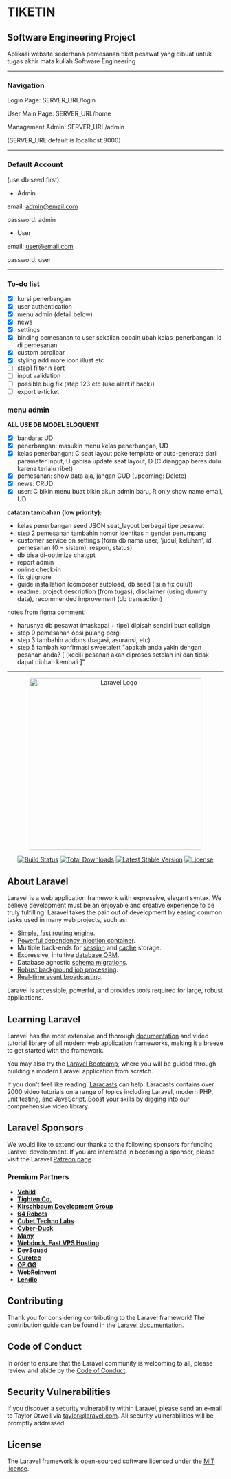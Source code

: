 # TIKETIN

## Software Engineering Project

Aplikasi website sederhana pemesanan tiket pesawat yang dibuat untuk tugas akhir mata kuliah Software Engineering

---

### Navigation

Login Page: SERVER_URL/login

User Main Page: SERVER_URL/home

Management Admin: SERVER_URL/admin

(SERVER_URL default is localhost:8000)

---

### Default Account

(use db:seed first)

- Admin

email: <admin@email.com>

password: admin

- User

email: <user@email.com>

password: user

---

### To-do list

- [x] kursi penerbangan
- [x] user authentication
- [x] menu admin (detail below)
- [x] news
- [x] settings
- [x] binding pemesanan to user sekalian cobain ubah kelas_penerbangan_id di pemesanan
- [x] custom scrollbar
- [x] styling add more icon illust etc
- [ ] step1 filter n sort
- [ ] input validation
- [ ] possible bug fix (step 123 etc (use alert if back))
- [ ] export e-ticket

### menu admin

**ALL USE DB MODEL ELOQUENT**

- [x] bandara: UD
- [x] penerbangan: masukin menu kelas penerbangan, UD
- [x] kelas penerbangan: C seat layout pake template or auto-generate dari parameter input, U gabisa update seat layout, D (C dianggap beres dulu karena terlalu ribet)
- [x] pemesanan: show data aja, jangan CUD (upcoming: Delete)
- [x] news: CRUD
- [x] user: C bikin menu buat bikin akun admin baru, R only show name email, UD

**catatan tambahan (low priority):**

- kelas penerbangan seed JSON seat_layout berbagai tipe pesawat
- step 2 pemesanan tambahin nomor identitas n gender penumpang
- customer service on settings (form db nama user, 'judul, keluhan', id pemesanan (0 = sistem), respon, status)
- db bisa di-optimize chatgpt
- report admin
- online check-in
- fix gitignore
- guide installation (composer autoload, db seed (isi n fix dulu))
- readme: project description (from tugas), disclaimer (using dummy data), recommended improvement (db transaction)

notes from figma comment:

- harusnya db pesawat (maskapai + tipe) dipisah sendiri buat callsign
- step 0 pemesanan opsi pulang pergi
- step 3 tambahin addons (bagasi, asuransi, etc)
- step 5 tambah konfirmasi sweetalert "apakah anda yakin dengan pesanan anda? [ (kecil) pesanan akan diproses setelah ini dan tidak dapat diubah kembali ]"

---

<p align="center"><a href="https://laravel.com" target="_blank"><img src="https://raw.githubusercontent.com/laravel/art/master/logo-lockup/5%20SVG/2%20CMYK/1%20Full%20Color/laravel-logolockup-cmyk-red.svg" width="400" alt="Laravel Logo"></a></p>

<p align="center">
<a href="https://github.com/laravel/framework/actions"><img src="https://github.com/laravel/framework/workflows/tests/badge.svg" alt="Build Status"></a>
<a href="https://packagist.org/packages/laravel/framework"><img src="https://img.shields.io/packagist/dt/laravel/framework" alt="Total Downloads"></a>
<a href="https://packagist.org/packages/laravel/framework"><img src="https://img.shields.io/packagist/v/laravel/framework" alt="Latest Stable Version"></a>
<a href="https://packagist.org/packages/laravel/framework"><img src="https://img.shields.io/packagist/l/laravel/framework" alt="License"></a>
</p>

## About Laravel

Laravel is a web application framework with expressive, elegant syntax. We believe development must be an enjoyable and creative experience to be truly fulfilling. Laravel takes the pain out of development by easing common tasks used in many web projects, such as:

- [Simple, fast routing engine](https://laravel.com/docs/routing).
- [Powerful dependency injection container](https://laravel.com/docs/container).
- Multiple back-ends for [session](https://laravel.com/docs/session) and [cache](https://laravel.com/docs/cache) storage.
- Expressive, intuitive [database ORM](https://laravel.com/docs/eloquent).
- Database agnostic [schema migrations](https://laravel.com/docs/migrations).
- [Robust background job processing](https://laravel.com/docs/queues).
- [Real-time event broadcasting](https://laravel.com/docs/broadcasting).

Laravel is accessible, powerful, and provides tools required for large, robust applications.

## Learning Laravel

Laravel has the most extensive and thorough [documentation](https://laravel.com/docs) and video tutorial library of all modern web application frameworks, making it a breeze to get started with the framework.

You may also try the [Laravel Bootcamp](https://bootcamp.laravel.com), where you will be guided through building a modern Laravel application from scratch.

If you don't feel like reading, [Laracasts](https://laracasts.com) can help. Laracasts contains over 2000 video tutorials on a range of topics including Laravel, modern PHP, unit testing, and JavaScript. Boost your skills by digging into our comprehensive video library.

## Laravel Sponsors

We would like to extend our thanks to the following sponsors for funding Laravel development. If you are interested in becoming a sponsor, please visit the Laravel [Patreon page](https://patreon.com/taylorotwell).

### Premium Partners

- **[Vehikl](https://vehikl.com/)**
- **[Tighten Co.](https://tighten.co)**
- **[Kirschbaum Development Group](https://kirschbaumdevelopment.com)**
- **[64 Robots](https://64robots.com)**
- **[Cubet Techno Labs](https://cubettech.com)**
- **[Cyber-Duck](https://cyber-duck.co.uk)**
- **[Many](https://www.many.co.uk)**
- **[Webdock, Fast VPS Hosting](https://www.webdock.io/en)**
- **[DevSquad](https://devsquad.com)**
- **[Curotec](https://www.curotec.com/services/technologies/laravel/)**
- **[OP.GG](https://op.gg)**
- **[WebReinvent](https://webreinvent.com/?utm_source=laravel&utm_medium=github&utm_campaign=patreon-sponsors)**
- **[Lendio](https://lendio.com)**

## Contributing

Thank you for considering contributing to the Laravel framework! The contribution guide can be found in the [Laravel documentation](https://laravel.com/docs/contributions).

## Code of Conduct

In order to ensure that the Laravel community is welcoming to all, please review and abide by the [Code of Conduct](https://laravel.com/docs/contributions#code-of-conduct).

## Security Vulnerabilities

If you discover a security vulnerability within Laravel, please send an e-mail to Taylor Otwell via [taylor@laravel.com](mailto:taylor@laravel.com). All security vulnerabilities will be promptly addressed.

## License

The Laravel framework is open-sourced software licensed under the [MIT license](https://opensource.org/licenses/MIT).
